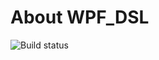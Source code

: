 # About WPF_DSL

![Build status](https://ci.appveyor.com/api/projects/status/2mwv3bj2ab2b0v0i/branch/master?svg=true)